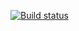 [![Build status](https://ci.appveyor.com/api/projects/status/y49be7rmyhqfdlis?svg=true)](https://ci.appveyor.com/project/asloba/aqa-homework1-2)
